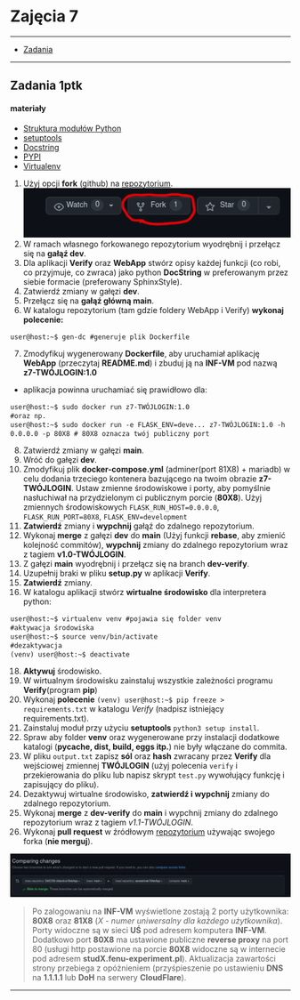 # Zajęcia 7

---

- [Zadania](#Zadania)

---

## Zadania 1ptk

#### materiały 

- [Struktura modułów Python](https://docs.python.org/3/tutorial/modules.html)
- [setuptools](https://www.youtube.com/watch?v=GaWs-LenLYE)
- [Docstring](https://www.datacamp.com/community/tutorials/docstrings-python)
- [PYPI](https://pypi.org/)
- [Virtualenv](https://pythonbasics.org/virtualenv/)



1. Użyj opcji **fork** (github) na [repozytorium](https://github.com/SMCEBI-didactics/WebApp).
![fork](../.pictures/fork.png)
2. W ramach własnego forkowanego repozytorium wyodrębnij i przełącz się na **gałąź dev**.
3. Dla aplikacji **Verify** oraz **WebApp** stwórz opisy każdej funkcji (co robi, co przyjmuje, co zwraca) jako python **DocString** w preferowanym przez siebie formacie (preferowany SphinxStyle).
4. Zatwierdź zmiany w gałęzi **dev**.
5. Przełącz się na **gałąź główną main**.
6. W katalogu repozytorium (tam gdzie foldery WebApp i Verify) **wykonaj polecenie:**
```console
user@host:~$ gen-dc #generuje plik Dockerfile
```
7. Zmodyfikuj wygenerowany **Dockerfile**, aby uruchamiał aplikację **WebApp** (przeczytaj **README.md**) i zbuduj ją na **INF-VM** pod nazwą **z7-TWÓJLOGIN:1.0**
  - aplikacja powinna uruchamiać się prawidłowo dla:
 ```console
 user@host:~$ sudo docker run z7-TWÓJLOGIN:1.0
 #oraz np.
 user@host:~$ sudo docker run -e FLASK_ENV=deve... z7-TWÓJLOGIN:1.0 -h 0.0.0.0 -p 80X8 # 80X8 oznacza twój publiczny port 
 ```
8. Zatwierdź zmiany w gałęzi **main**.
9. Wróć do gałęzi **dev**.
11. Zmodyfikuj  plik **docker-compose.yml** (adminer(port 81X8) + mariadb) w celu dodania trzeciego kontenera bazującego na twoim obrazie **z7-TWÓJLOGIN**. Ustaw zmienne środowiskowe i porty, aby pomyślnie nasłuchiwał na przydzielonym ci publicznym porcie (**80X8**). Użyj zmiennych środowiskowych `FLASK_RUN_HOST=0.0.0.0`, `FLASK_RUN_PORT=80X8`, `FLASK_ENV=development`
12. **Zatwierdź** zmiany i **wypchnij** gałąź do zdalnego repozytorium.
13. Wykonaj **merge** z gałęzi **dev** do **main** (Użyj funkcji **rebase**, aby zmienić kolejność commitów), **wypchnij** zmiany do zdalnego repozytorium wraz z tagiem **v1.0-TWÓJLOGIN**.
14. Z gałęzi **main** wyodrębnij i przełącz się na branch **dev-verify**.
15. Uzupełnij braki w pliku **setup.py** w aplikacji **Verify**.
16. **Zatwierdź** zmiany.
17. W katalogu aplikacji stwórz **wirtualne środowisko** dla interpretera python:
```console
user@host:~$ virtualenv venv #pojawia się folder venv 
#aktywacja środowiska
user@host:~$ source venv/bin/activate
#dezaktywacja
(venv) user@host:~$ deactivate
```
18. **Aktywuj** środowisko.
19. W wirtualnym środowisku zainstaluj wszystkie zależności programu **Verify**(program **pip**)
20. Wykonaj **polecenie** `(venv) user@host:~$ pip freeze > requirements.txt` w katalogu *Verify* (nadpisz istniejący requirements.txt).
21. Zainstaluj moduł przy użyciu **setuptools** `python3 setup install`. 
22. Spraw aby folder **venv** oraz wygenerowane przy instalacji dodatkowe katalogi (**pycache, dist, build, eggs itp.**) nie były włączane do commita.
22. W pliku `output.txt` zapisz **sól** oraz **hash** zwracany przez  **Verify** dla wejściowej zmiennej **TWÓJLOGIN** (użyj polecenia `verify` i przekierowania do pliku lub napisz skrypt `test.py` wywołujący funkcję i zapisujący do pliku).
23. Dezaktywuj wirtualne środowisko, **zatwierdź i wypchnij** zmiany do zdalnego repozytorium.
24. Wykonaj **merge** z **dev-verify** do **main** i wypchnij zmiany do zdalnego repozytorium wraz z tagiem *v1.1-TWÓJLOGIN*. 
25. Wykonaj **pull request** w źródłowym [repozytorium](https://github.com/SMCEBI-didactics/WebApp) używając swojego forka (**nie merguj**).

![pullrequest](../.pictures/fork-pr.png)
 
 > Po zalogowaniu na **INF-VM** wyświetlone zostają 2 porty użytkownika: **80X8** oraz **81X8** (*X - numer uniwersalny dla każdego użytkownika*). Porty widoczne są w sieci **UŚ** pod adresem komputera **INF-VM**. Dodatkowo port **80X8** ma ustawione publiczne **reverse proxy** na port 80 (usługi http postawione na porcie **80X8** widoczne są w internecie pod adresem **studX.fenu-experiment.pl**). Aktualizacja zawartości strony przebiega z opóżnieniem (przyśpieszenie po ustawieniu **DNS** na **1.1.1.1** lub **DoH** na serwery **CloudFlare**).  
 
---
